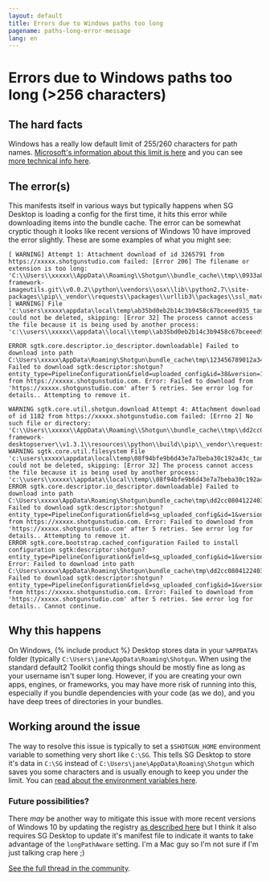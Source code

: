 ```yaml
---
layout: default
title: Errors due to Windows paths too long
pagename: paths-long-error-message
lang: en
---
```


# Errors due to Windows paths too long (>256 characters)

## The hard facts

Windows has a really low default limit of 255/260 characters for path names. [Microsoft's information about this limit is here](https://docs.microsoft.com/en-us/windows/win32/fileio/naming-a-file?redirectedfrom=MSDN#maximum-path-length-limitation) and you can see [more technical info here](https://docs.microsoft.com/en-us/windows/win32/fileio/maximum-file-path-limitation).

## The error(s)

This manifests itself in various ways but typically happens when SG Desktop is loading a config for the first time, it hits this error while downloading items into the bundle cache. The error can be somewhat cryptic though it looks like recent versions of Windows 10 have improved the error slightly. These are some examples of what you might see:

```
[ WARNING] Attempt 1: Attachment download of id 3265791 from https://xxxxx.shotgunstudio.com failed: [Error 206] The filename or extension is too long: 'C:\\Users\\xxxxx\\AppData\\Roaming\\Shotgun\\bundle_cache\\tmp\\0933a8b9a91440a2baf3dd7df44b40ce\\bundle_cache\\git\\tk-framework-imageutils.git\\v0.0.2\\python\\vendors\\osx\\lib\\python2.7\\site-packages\\pip\\_vendor\\requests\\packages\\urllib3\\packages\\ssl_match_hostname'
[ WARNING] File 'c:\users\xxxxx\appdata\local\temp\ab35bd0eb2b14c3b9458c67bceeed935_tank.zip' could not be deleted, skipping: [Error 32] The process cannot access the file because it is being used by another process: 'c:\\users\\xxxxx\\appdata\\local\\temp\\ab35bd0eb2b14c3b9458c67bceeed935_tank.zip'
```

```
ERROR sgtk.core.descriptor.io_descriptor.downloadable] Failed to download into path C:\Users\xxxxx\AppData\Roaming\Shotgun\bundle_cache\tmp\123456789012a34b567c890d1e23456: Failed to download sgtk:descriptor:shotgun?entity_type=PipelineConfiguration&field=uploaded_config&id=38&version=123456 from https://xxxxx.shotgunstudio.com. Error: Failed to download from 'https://xxxxx.shotgunstudio.com' after 5 retries. See error log for details.. Attempting to remove it.
```

```
WARNING sgtk.core.util.shotgun.download Attempt 4: Attachment download of id 1182 from https://xxxxx.shotgunstudio.com failed: [Errno 2] No such file or directory: 'C:\\Users\\xxxxx\\AppData\\Roaming\\Shotgun\\bundle_cache\\tmp\\dd2cc0804122403a87ac71efccd383ea\\bundle_cache\\app_store\\tk-framework-desktopserver\\v1.3.1\\resources\\python\\build\\pip\\_vendor\\requests\\packages\\urllib3\\packages\\ssl_match_hostname\\_implementation.py'
WARNING sgtk.core.util.filesystem File 'c:\users\xxxxx\appdata\local\temp\08f94bfe9b6d43e7a7beba30c192a43c_tank.zip' could not be deleted, skipping: [Error 32] The process cannot access the file because it is being used by another process: 'c:\\users\\xxxxx\\appdata\\local\\temp\\08f94bfe9b6d43e7a7beba30c192a43c_tank.zip'
ERROR sgtk.core.descriptor.io_descriptor.downloadable] Failed to download into path C:\Users\xxxxx\AppData\Roaming\Shotgun\bundle_cache\tmp\dd2cc0804122403a87ac71efccd383ea: Failed to download sgtk:descriptor:shotgun?entity_type=PipelineConfiguration&field=sg_uploaded_config&id=1&version=1182 from https://xxxxx.shotgunstudio.com. Error: Failed to download from 'https://xxxxx.shotgunstudio.com' after 5 retries. See error log for details.. Attempting to remove it.
ERROR sgtk.core.bootstrap.cached_configuration Failed to install configuration sgtk:descriptor:shotgun?entity_type=PipelineConfiguration&field=sg_uploaded_config&id=1&version=1182. Error: Failed to download into path C:\Users\xxxxx\AppData\Roaming\Shotgun\bundle_cache\tmp\dd2cc0804122403a87ac71efccd383ea: Failed to download sgtk:descriptor:shotgun?entity_type=PipelineConfiguration&field=sg_uploaded_config&id=1&version=1182 from https://xxxxx.shotgunstudio.com. Error: Failed to download from 'https://xxxxx.shotgunstudio.com' after 5 retries. See error log for details.. Cannot continue.
```

## Why this happens

On Windows, {% include product %} Desktop stores data in your `%APPDATA%` folder (typically `C:\Users\jane\AppData\Roaming\Shotgun`. When using the standard default2 Toolkit config things should be mostly fine as long as your username isn't super long. However, if you are creating your own apps, engines, or frameworks, you may have more risk of running into this, especially if you bundle dependencies with your code (as we do), and you have deep trees of directories in your bundles. 

## Working around the issue

The way to resolve this issue is typically to set a `$SHOTGUN_HOME` environment variable to something very short like `C:\SG`. This tells SG Desktop to store it's data in `C:\SG` instead of `C:\Users\jane\AppData\Roaming\Shotgun` which saves you some characters and is usually enough to keep you under the limit. You can [read about the environment variables here](http://developer.shotgunsoftware.com/tk-core/initializing.html?#environment-variables).

### Future possibilities?

There *may* be another way to mitigate this issue with more recent versions of Windows 10 by updating the registry [as described here](https://docs.microsoft.com/en-us/windows/win32/fileio/maximum-file-path-limitation#enable-long-paths-in-windows-10-version-1607-and-later) but I think it also requires SG Desktop to update it's manifest file to indicate it wants to take advantage of the `longPathAware` setting. I'm a Mac guy so I'm not sure if I'm just talking crap here ;)

[See the full thread in the community](https://community.shotgridsoftware.com/t/errors-due-to-windows-paths-too-long-256-characters/10101).

